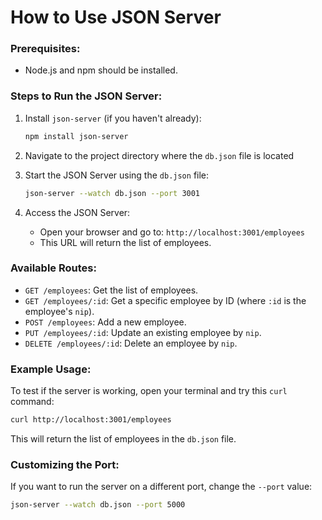 # How to Use JSON Server

### Prerequisites:

- Node.js and npm should be installed.

### Steps to Run the JSON Server:

1. Install `json-server` (if you haven't already):

   ```bash
   npm install json-server
   ```

2. Navigate to the project directory where the `db.json` file is located

3. Start the JSON Server using the `db.json` file:

   ```bash
   json-server --watch db.json --port 3001
   ```

4. Access the JSON Server:
   - Open your browser and go to: `http://localhost:3001/employees`
   - This URL will return the list of employees.

### Available Routes:

- `GET /employees`: Get the list of employees.
- `GET /employees/:id`: Get a specific employee by ID (where `:id` is the employee's `nip`).
- `POST /employees`: Add a new employee.
- `PUT /employees/:id`: Update an existing employee by `nip`.
- `DELETE /employees/:id`: Delete an employee by `nip`.

### Example Usage:

To test if the server is working, open your terminal and try this `curl` command:

```bash
curl http://localhost:3001/employees
```

This will return the list of employees in the `db.json` file.

### Customizing the Port:

If you want to run the server on a different port, change the `--port` value:

```bash
json-server --watch db.json --port 5000
```
